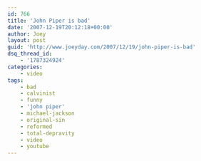 ```yaml
---
id: 766
title: 'John Piper is bad'
date: '2007-12-19T20:12:18+00:00'
author: Joey
layout: post
guid: 'http://www.joeyday.com/2007/12/19/john-piper-is-bad'
dsq_thread_id:
    - '1787324924'
categories:
    - video
tags:
    - bad
    - calvinist
    - funny
    - 'john piper'
    - michael-jackson
    - original-sin
    - reformed
    - total-depravity
    - video
    - youtube
---
```


<object height="344" width="425"><param name="movie" value="http://www.youtube.com/v/6-GxkAJ1OBU&rel=1"></param><param name="wmode" value="transparent"></param><embed height="344" src="http://www.youtube.com/v/6-GxkAJ1OBU&rel=1" type="application/x-shockwave-flash" width="425" wmode="transparent"></embed></object>